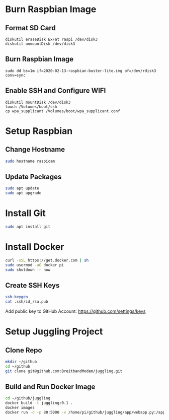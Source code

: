 # Burn Raspbian Image
## Format SD Card
```
diskutil eraseDisk ExFat raspi /dev/disk3
diskutil unmountDisk /dev/disk3
```
## Burn Raspbian Image
```
sudo dd bs=1m if=2020-02-13-raspbian-buster-lite.img of=/dev/rdisk3 conv=sync
```
## Enable SSH and Configure WIFI
```
diskutil mountDisk /dev/disk3
touch /Volumes/boot/ssh
cp wpa_supplicant /Volumes/boot/wpa_supplicant.conf
```

# Setup Raspbian
## Change Hostname
```bash
sudo hostname raspicam
```

## Update Packages
```bash
sudo apt update
sudo apt upgrade
```

# Install Git
```bash
sudo apt install git
```

# Install Docker

```bash
curl -sSL https://get.docker.com | sh
sudo usermod -aG docker pi
sudo shutdown -r now
```

## Create SSH Keys
```bash
ssh-keygen
cat .ssh/id_rsa.pub 
```
Add public key to GitHub Account:
https://github.com/settings/keys

# Setup Juggling Project
## Clone Repo
```bash
mkdir ~/github
cd ~/github
git clone git@github.com:BreitbandModem/juggling.git
```

## Build and Run Docker Image
```bash
cd ~/github/juggling
docker build -t juggling:0.1 .
docker images
docker run -d -p 80:5000 -v /home/pi/github/juggling/app/webapp.py:/app.py juggling:0.1
```